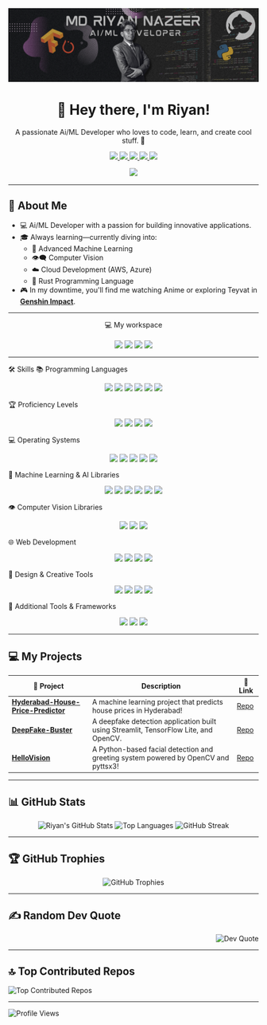 
<img align="center" src="https://github.com/riyann00b/riyann00b/blob/main/MD%20Riyan%20Nazeer.png" />

<h1 align="center">
  👋 Hey there, I'm Riyan!
</h1>

<p align="center">
  A passionate Ai/ML Developer who loves to code, learn, and create cool stuff. 🚀
</p>

<p align="center">
  <a href="https://www.linkedin.com/in/md-riyan-nazeer/">
    <img src="https://img.shields.io/badge/LinkedIn-0077B5?style=for-the-badge&logo=linkedin&logoColor=white" />
  </a>
  <a href="mailto:riyannazeer786@gmail.com">
    <img src="https://img.shields.io/badge/Email-D14836?style=for-the-badge&logo=gmail&logoColor=white" />
  </a>
  <a href="https://github.com/riyann00b">
    <img src="https://img.shields.io/badge/GitHub-100000?style=for-the-badge&logo=github&logoColor=white" />
  </a>
  <a href="https://www.instagram.com/_r1y4n_20/?hl=en">
    <img src="https://img.shields.io/badge/Instagram-E4405F?style=for-the-badge&logo=instagram&logoColor=white" />
  </a>
  <a href="https://discordapp.com/users/484324280247648257">
    <img src="https://img.shields.io/badge/Discord-7289DA?style=for-the-badge&logo=discord&logoColor=white" />
  </a>
</p>

<p align="center">
  <img src="https://readme-typing-svg.herokuapp.com?font=Fira+Code&size=24&pause=1000&color=36BCF7&center=true&vCenter=true&width=435&lines=Welcome+to+my+GitHub+Profile!;Machine+Learning+Enthusiast;Anime+Fan+%F0%9F%91%8D;Genshin+Impact+Player" />
</p>

---

## 🌟 About Me

- 💻 Ai/ML Developer with a passion for building innovative applications.
- 🎓 Always learning—currently diving into:
  - 🤖 Advanced Machine Learning
  - 👁️‍🗨️ Computer Vision
  - ☁️ Cloud Development (AWS, Azure)
  - 🦀 Rust Programming Language
- 🎮 In my downtime, you'll find me watching Anime or exploring Teyvat in [**Genshin Impact**](https://act.hoyolab.com/app/community-game-records-sea/index.html?bbs_presentation_style=fullscreen&v=350&gid=2&utm_source=hoyolab&utm_medium=tools&bbs_theme=dark&bbs_theme_device=1#/ys).

---

<p align='center'>
  💻 My workspace<br/><br/>
  <img src="https://img.shields.io/badge/Fedora-294172?style=for-the-badge&logo=fedora&logoColor=white" />
  <img src="https://img.shields.io/badge/AMD-Ryzen%205%205600X-%23ED1C24.svg?&style=for-the-badge&logo=amd&logoColor=white" />
  <img src="https://img.shields.io/badge/RAM-16GB-%230071C5.svg?&style=for-the-badge&logoColor=white" />
  <img src="https://img.shields.io/badge/nvidia-RTX%203060%20TI-%2376B900.svg?&style=for-the-badge&logo=nvidia&logoColor=white" />
</p>

---

🛠️ Skills
📚 Programming Languages
<p align="center">
  <img src="https://img.shields.io/badge/Python-3776AB?style=for-the-badge&logo=python&logoColor=white" />
  <img src="https://img.shields.io/badge/C-A8B9CC?style=for-the-badge&logo=c&logoColor=black" />
  <img src="https://img.shields.io/badge/C++-00599C?style=for-the-badge&logo=c%2B%2B&logoColor=white" />
  <img src="https://img.shields.io/badge/Java-007396?style=for-the-badge&logo=java&logoColor=white" />
  <img src="https://img.shields.io/badge/Rust-000000?style=for-the-badge&logo=rust&logoColor=white" />
  <img src="https://img.shields.io/badge/JavaScript-F7DF1E?style=for-the-badge&logo=javascript&logoColor=black" />
</p>
🏆 Proficiency Levels
<p align="center">
  <img src="https://img.shields.io/badge/Python-Expert-green?style=for-the-badge" />
  <img src="https://img.shields.io/badge/C%2FC++-Experienced-blue?style=for-the-badge" />
  <img src="https://img.shields.io/badge/Java-Intermediate-orange?style=for-the-badge" />
  <img src="https://img.shields.io/badge/Rust-Learning-yellow?style=for-the-badge" />
</p>
💻 Operating Systems
<p align="center">
  <img src="https://img.shields.io/badge/Windows-0078D6?style=for-the-badge&logo=windows&logoColor=white" />
  <img src="https://img.shields.io/badge/Linux-FCC624?style=for-the-badge&logo=linux&logoColor=black" />
  <img src="https://img.shields.io/badge/Arch%20Linux-1793D1?style=for-the-badge&logo=arch-linux&logoColor=white" />
  <img src="https://img.shields.io/badge/Fedora-294172?style=for-the-badge&logo=fedora&logoColor=white" />
  <img src="https://img.shields.io/badge/Ubuntu-E95420?style=for-the-badge&logo=ubuntu&logoColor=white" />
</p>
🤖 Machine Learning & AI Libraries
<p align="center">
  <img src="https://img.shields.io/badge/TensorFlow-FF6F00?style=for-the-badge&logo=tensorflow&logoColor=white" />
  <img src="https://img.shields.io/badge/Keras-D00000?style=for-the-badge&logo=keras&logoColor=white" />
  <img src="https://img.shields.io/badge/PyTorch-EE4C2C?style=for-the-badge&logo=pytorch&logoColor=white" />
  <img src="https://img.shields.io/badge/scikit--learn-F7931E?style=for-the-badge&logo=scikit-learn&logoColor=white" />
  <img src="https://img.shields.io/badge/NumPy-013243?style=for-the-badge&logo=numpy&logoColor=white" />
  <img src="https://img.shields.io/badge/Pandas-150458?style=for-the-badge&logo=pandas&logoColor=white" />
</p>
👁️ Computer Vision Libraries
<p align="center">
  <img src="https://img.shields.io/badge/OpenCV-5C3EE8?style=for-the-badge&logo=opencv&logoColor=white" />
  <img src="https://img.shields.io/badge/Dlib-008000?style=for-the-badge&logo=c%2B%2B&logoColor=white" />
  <img src="https://img.shields.io/badge/Mediapipe-4285F4?style=for-the-badge&logo=google&logoColor=white" />
</p>
🌐 Web Development
<p align="center">
  <img src="https://img.shields.io/badge/Node.js-339933?style=for-the-badge&logo=nodedotjs&logoColor=white" />
  <img src="https://img.shields.io/badge/React-20232A?style=for-the-badge&logo=react&logoColor=61DAFB" />
  <img src="https://img.shields.io/badge/Next.js-000000?style=for-the-badge&logo=nextdotjs&logoColor=white" />
  <img src="https://img.shields.io/badge/Express.js-000000?style=for-the-badge&logo=express&logoColor=white" />
</p>
🎨 Design & Creative Tools
<p align="center">
  <img src="https://img.shields.io/badge/Adobe%20Photoshop-31A8FF?style=for-the-badge&logo=adobe-photoshop&logoColor=white" />
  <img src="https://img.shields.io/badge/Adobe%20Illustrator-FF9A00?style=for-the-badge&logo=adobe-illustrator&logoColor=white" />
  <img src="https://img.shields.io/badge/Adobe%20After%20Effects-9999FF?style=for-the-badge&logo=adobe-after-effects&logoColor=white" />
  <img src="https://img.shields.io/badge/Adobe%20Premiere%20Pro-9999FF?style=for-the-badge&logo=adobe-premiere-pro&logoColor=white" />
</p>
🔧 Additional Tools & Frameworks
<p align="center">
  <img src="https://img.shields.io/badge/Git-F05032?style=for-the-badge&logo=git&logoColor=white" />
  <img src="https://img.shields.io/badge/Docker-2496ED?style=for-the-badge&logo=docker&logoColor=white" />
  <img src="https://img.shields.io/badge/Jupyter-F37626?style=for-the-badge&logo=jupyter&logoColor=white" />
</p>

---

## 💻 My Projects  

| 🚧 **Project**       | **Description**                       | 🔗 **Link**     |
|-----------------------|---------------------------------------|-----------------|
| [**Hyderabad-House-Price-Predictor**](https://github.com/riyann00b/Hyderabad-House-Price-Predictor) | A machine learning project that predicts house prices in Hyderabad! | [Repo](https://github.com/riyann00b/Hyderabad-House-Price-Predictor.git) |
| [**DeepFake-Buster**](https://github.com/riyann00b/DeepFake-Buster.git)   | A deepfake detection application built using Streamlit, TensorFlow Lite, and OpenCV. | [Repo](https://github.com/riyann00b/DeepFake-Buster.git) |
| [**HelloVision**](https://github.com/riyann00b/HelloVision.git) | A Python-based facial detection and greeting system powered by OpenCV and pyttsx3! | [Repo](https://github.com/riyann00b/HelloVision.git) |

---

## 📊 GitHub Stats

<p align="center">
  <img src="https://github-readme-stats.vercel.app/api?username=riyann00b&theme=shadow_green&hide_border=false&include_all_commits=true&count_private=true" alt="Riyan's GitHub Stats" width="400" />
  <img src="https://github-readme-stats.vercel.app/api/top-langs/?username=riyann00b&theme=shadow_green&hide_border=false&layout=compact" alt="Top Languages" width="400" />
  <img src="https://github-readme-streak-stats.herokuapp.com/?user=riyann00b&theme=shadow_green&hide_border=false" alt="GitHub Streak" width="400" />
</p>

---

## 🏆 GitHub Trophies

<p align="center">
  <img src="https://github-profile-trophy.vercel.app/?username=riyann00b&theme=radical&no-frame=false&no-bg=false&margin-w=4" alt="GitHub Trophies" />
</p>

---

## ✍️ Random Dev Quote

<p align="right">
  <img src="https://quotes-github-readme.vercel.app/api?type=horizontal&theme=merko" alt="Dev Quote" />
</p>

---

## 🔝 Top Contributed Repos

<p align="left">
  <img src="https://github-contributor-stats.vercel.app/api?username=riyann00b&limit=5&theme=shadow_green&combine_all_yearly_contributions=true" alt="Top Contributed Repos" />
</p>

---

<p align="left">
  <img src="https://visitcount.itsvg.in/api?id=riyann00b&icon=2&color=3" alt="Profile Views" />
</p>

